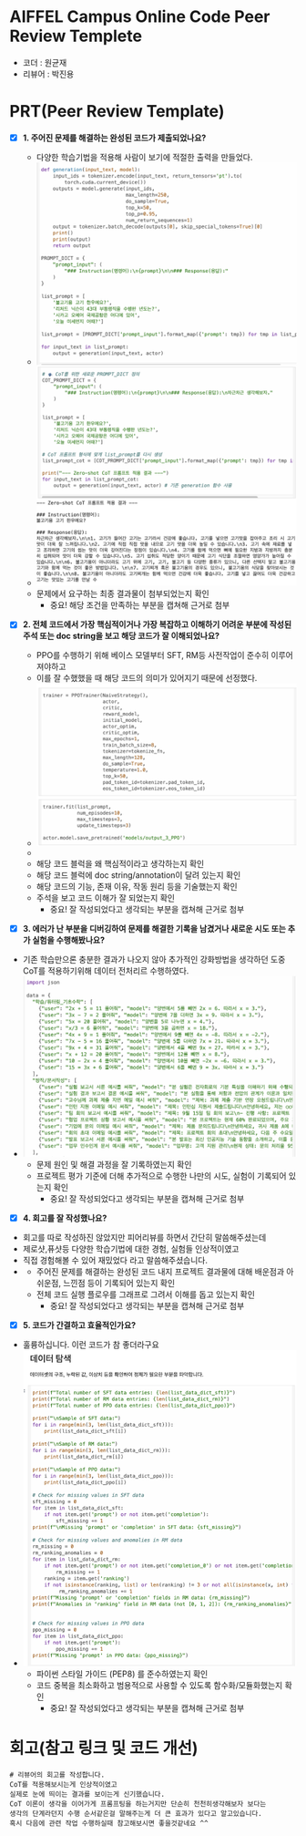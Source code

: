 # AIFFEL Campus Online Code Peer Review Templete
- 코더 : 원균재
- 리뷰어 : 박진용

# PRT(Peer Review Template)
- [x]  **1. 주어진 문제를 해결하는 완성된 코드가 제출되었나요?**
    - 다양한 학습기법을 적용해 사람이 보기에 적절한 출력을 만들었다.
    - ![img1_1](image/img1_1.png)
   - ![img1_2](image/img1_2.png)
    - 문제에서 요구하는 최종 결과물이 첨부되었는지 확인
        - 중요! 해당 조건을 만족하는 부분을 캡쳐해 근거로 첨부

- [x]  **2. 전체 코드에서 가장 핵심적이거나 가장 복잡하고 이해하기 어려운 부분에 작성된 
주석 또는 doc string을 보고 해당 코드가 잘 이해되었나요?**
    - PPO를 수행하기 위해 베이스 모델부터 SFT, RM등 사전작업이 준수히 이루어져야하고
    - 이를 잘 수했했을 때 해당 코드의 의미가 있어지기 때문에 선정했다.
    - ![img2_1](image/img2_1.png)
    - 
    - 해당 코드 블럭을 왜 핵심적이라고 생각하는지 확인
    - 해당 코드 블럭에 doc string/annotation이 달려 있는지 확인
    - 해당 코드의 기능, 존재 이유, 작동 원리 등을 기술했는지 확인
    - 주석을 보고 코드 이해가 잘 되었는지 확인
        - 중요! 잘 작성되었다고 생각되는 부분을 캡쳐해 근거로 첨부

- [x]  **3. 에러가 난 부분을 디버깅하여 문제를 해결한 기록을 남겼거나
새로운 시도 또는 추가 실험을 수행해봤나요?**
- 기존 학습만으론 충분한 결과가 나오지 않아 추가적인 강화방법을 생각하던 도중 CoT를 적용하기위해 데이터 전처리르 수행하였다.
- ![img3_1](image/img3_1.png)
    - 문제 원인 및 해결 과정을 잘 기록하였는지 확인
    - 프로젝트 평가 기준에 더해 추가적으로 수행한 나만의 시도, 
    실험이 기록되어 있는지 확인
        - 중요! 잘 작성되었다고 생각되는 부분을 캡쳐해 근거로 첨부

- [x]  **4. 회고를 잘 작성했나요?**
- 회고를 따로 작성하진 않았지만 피어리뷰를 하면서 간단히 말씀해주셨는데
- 제로샷,퓨샷등 다양한 학습기법에 대한 경험, 실험들 인상적이였고 
- 직접 경험해볼 수 있어 재밌었다 라고 말씀해주셨습니다.
- 
    - 주어진 문제를 해결하는 완성된 코드 내지 프로젝트 결과물에 대해
    배운점과 아쉬운점, 느낀점 등이 기록되어 있는지 확인
    - 전체 코드 실행 플로우를 그래프로 그려서 이해를 돕고 있는지 확인
        - 중요! 잘 작성되었다고 생각되는 부분을 캡쳐해 근거로 첨부

- [x]  **5. 코드가 간결하고 효율적인가요?**
- 훌륭하십니다. 이런 코드가 참 좋더라구요 
- ![img5_1](image/img5_1.png)
    - 파이썬 스타일 가이드 (PEP8) 를 준수하였는지 확인
    - 코드 중복을 최소화하고 범용적으로 사용할 수 있도록 함수화/모듈화했는지 확인
        - 중요! 잘 작성되었다고 생각되는 부분을 캡쳐해 근거로 첨부

# 회고(참고 링크 및 코드 개선)
```
# 리뷰어의 회고를 작성합니다.
CoT를 적용해보시는게 인상적이였고 
실제로 눈에 띄이는 결과를 보이는게 신기했습니다.
CoT 이론이 생각을 이어가게 프롬프팅을 하는거지만 단순히 천천히생각해보자 보다는
생각의 단계라던지 수행 순서같은걸 말해주는게 더 큰 효과가 있다고 알고있습니다. 
혹시 다음에 관련 작업 수행하실때 참고해보시면 좋을것같네요 ^^
```
